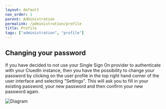 ```yaml
---
layout: default
nav_order: 1
parent: Administration
permalink: /administration/profile
title: Profile
tags: ["administration", "profile"]
---
```


## Changing your password

If you have decided to not use your Single Sign On provider to authenticate with your CluedIn instance, then you have the possibility to change your password by clicking on the user profile in the top right hand corner of the user interface and selecting "Settings". This will ask you to fill in your existing password, your new password and then confirm your new password again. 

![Diagram](../assets/images/administration/profile.png)